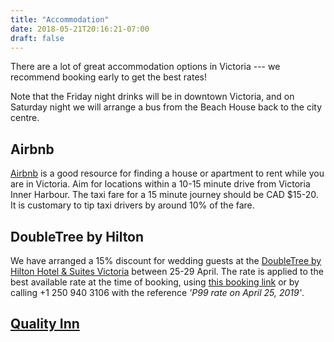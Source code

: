 ```yaml
---
title: "Accommodation"
date: 2018-05-21T20:16:21-07:00
draft: false
---
```


There are a lot of great accommodation options in Victoria --- we recommend booking early to get the best rates!

Note that the Friday night drinks will be in downtown Victoria,
and on Saturday night we will arrange a bus from the Beach House back to the city centre.

## Airbnb
[Airbnb](www.airbnb.com) is a good resource for finding a house or apartment to rent while you are in Victoria.
Aim for locations within a 10-15 minute drive from Victoria Inner Harbour.
The taxi fare for a 15 minute journey should be CAD $15-20.
It is customary to tip taxi drivers by around 10% of the fare.

## DoubleTree by Hilton
We have arranged a 15% discount for wedding guests at the [DoubleTree by Hilton Hotel & Suites Victoria](http://doubletree3.hilton.com/en/hotels/british-columbia/doubletree-by-hilton-hotel-and-suites-victoria-YYJDSDT/index.html) between 25-29 April.
The rate is applied to the best available rate at the time of booking, using [this booking link](https://secure3.hilton.com/en_US/dt/reservation/book.htm?ctyhocn=YYJDSDT&corporateCode=0002667015&from=lnrlink) or by calling +1 250 940 3106 with the reference *'P99 rate on April 25, 2019'*.

## [Quality Inn]()
